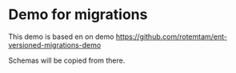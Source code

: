 # Demo for migrations
This demo is based en on demo https://github.com/rotemtam/ent-versioned-migrations-demo

Schemas will be copied from there.
